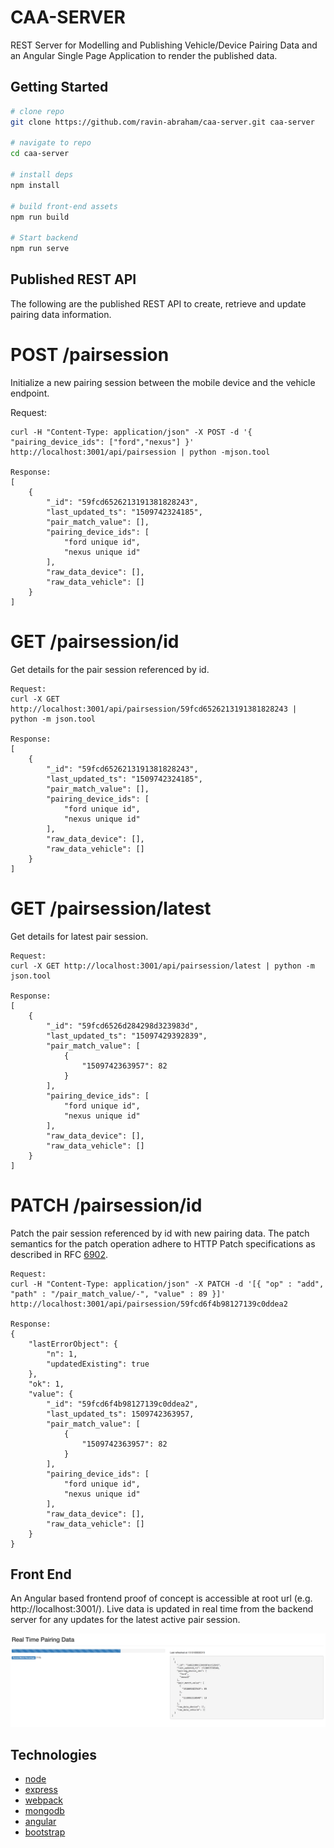 # CAA-SERVER 

REST Server for Modelling and Publishing Vehicle/Device Pairing Data and an Angular Single Page Application to render the published data.

## Getting Started

```bash
# clone repo
git clone https://github.com/ravin-abraham/caa-server.git caa-server

# navigate to repo
cd caa-server

# install deps
npm install

# build front-end assets
npm run build

# Start backend
npm run serve
```

## Published REST API
The following are the published REST API to create, retrieve and update pairing data information.
# POST /pairsession

Initialize a new pairing session between the mobile device and the vehicle endpoint.

Request:
```
curl -H "Content-Type: application/json" -X POST -d '{ "pairing_device_ids": ["ford","nexus"] }' http://localhost:3001/api/pairsession | python -mjson.tool

Response:
[
    {
        "_id": "59fcd6526213191381828243",
        "last_updated_ts": "1509742324185",
        "pair_match_value": [],
        "pairing_device_ids": [
            "ford unique id",
            "nexus unique id"
        ],
        "raw_data_device": [],
        "raw_data_vehicle": []
    }
]
```


# GET /pairsession/id

Get details for the pair session referenced by id.

```
Request:
curl -X GET http://localhost:3001/api/pairsession/59fcd6526213191381828243 | python -m json.tool

Response:
[
    {
        "_id": "59fcd6526213191381828243",
        "last_updated_ts": "1509742324185",
        "pair_match_value": [],
        "pairing_device_ids": [
            "ford unique id",
            "nexus unique id"
        ],
        "raw_data_device": [],
        "raw_data_vehicle": []
    }
]
```

# GET /pairsession/latest

Get details for latest pair session.

```
Request:
curl -X GET http://localhost:3001/api/pairsession/latest | python -m json.tool

Response:
[
    {
        "_id": "59fcd6526d284298d323983d",
        "last_updated_ts": "15097429392839",
        "pair_match_value": [
 			{
                "1509742363957": 82
            }
        ],
        "pairing_device_ids": [
            "ford unique id",
            "nexus unique id"
        ],
        "raw_data_device": [],
        "raw_data_vehicle": []
    }
]
```

# PATCH /pairsession/id

Patch the pair session referenced by id with new pairing data. The patch semantics for the patch operation adhere to HTTP Patch specifications as described in RFC [6902](https://tools.ietf.org/html/rfc6902).

```
Request:
curl -H "Content-Type: application/json" -X PATCH -d '[{ "op" : "add", "path" : "/pair_match_value/-", "value" : 89 }]' http://localhost:3001/api/pairsession/59fcd6f4b98127139c0ddea2 

Response:
{
    "lastErrorObject": {
        "n": 1,
        "updatedExisting": true
    },
    "ok": 1,
    "value": {
        "_id": "59fcd6f4b98127139c0ddea2",
        "last_updated_ts": 1509742363957,
        "pair_match_value": [
            {
                "1509742363957": 82
            }
        ],
        "pairing_device_ids": [
            "ford unique id",
            "nexus unique id"
        ],
        "raw_data_device": [],
        "raw_data_vehicle": []
    }
}
```

## Front End
An Angular based frontend proof of concept is accessible at root url (e.g. http://localhost:3001/). Live data is updated in real time from the backend server for any updates for the latest active pair session.

![Alt text](/front_end_screenshot.png?raw=true "UI Prototype")

## Technologies
* [node](https://nodejs.org/en/)
* [express](http://expressjs.com/)
* [webpack](https://webpack.github.io/)
* [mongodb](https://www.mongodb.com/)
* [angular](https://angularjs.org/)
* [bootstrap](http://getbootstrap.com/)
